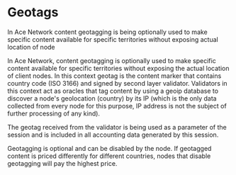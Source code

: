 # Geotags


In Ace Network content geotagging is being optionally used to make specific content available for specific territories without exposing actual location of node


In Ace Network, content geotagging is optionally used to make specific content available for specific territories without exposing the actual location of client nodes. In this context geotag is the content marker that contains country code (ISO 3166) and signed by second layer validator. Validators in this context act as oracles that tag content by using a geoip database to discover a node's geolocation (country) by its IP (which is the only data collected from every node for this purpose, IP address is not the subject of further processing of any kind).

The geotag received from the validator is being used as a parameter of the session and is included in all accounting data generated by this session.

Geotagging is optional and can be disabled by the node. If geotagged content is priced differently for different countries, nodes that disable geotagging will pay the highest price.  

<!-- TODO

## An example

==TODO==
-->

